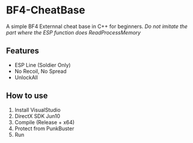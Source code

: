 # BF4-CheatBase
A simple BF4 Externnal cheat base in C++ for beginners.
*Do not imitate the part where the ESP function does ReadProcessMemory*

## Features

* ESP Line (Soldier Only)
* No Recoil, No Spread
* UnlockAll

## How to use
1. Install VisualStudio
2. DirectX SDK Jun10
3. Compile (Release + x64)
4. Protect from PunkBuster
5. Run
